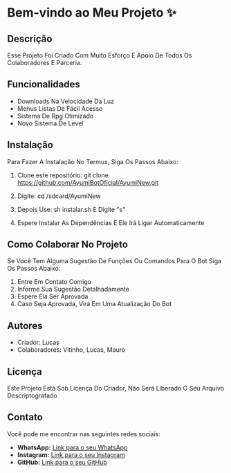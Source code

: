 # Bem-vindo ao Meu Projeto ✨

## Descrição
Esse Projeto Foi Criado Com Muito Esforço E Apoio De Todos Os Colaboradores E Parceria.

## Funcionalidades
- Downloads Na Velocidade Da Luz
- Menus Listas De Fácil Acesso 
- Sistema De Rpg Otimizado
- Novo Sistema De Level

## Instalação
Para Fazer A Instalação No Termux, Siga Os Passos Abaixo:

1. Clone este repositório:
git clone https://github.com/AyumiBotOficial/AyumiNew.git

2. Digite: cd /sdcard/AyumiNew

3. Depois Use: sh instalar.sh E Digite "s"

4. Espere Instalar As Dependências E Ele Irá Ligar Automaticamente

## Como Colaborar No Projeto
Se Você Tem Alguma Sugestão De Funções Ou Comandos Para O Bot Siga Os Passos Abaixo:

1. Entre Em Contato Comigo
2. Informe Sua Sugestão Detalhadamente 
3. Espere Ela Ser Aprovada
4. Caso Seja Aprovada, Virá Em Uma Atualização Do Bot

## Autores
- Criador: Lucas
- Colaboradores: Vitinho, Lucas, Mauro

## Licença
Este Projeto Está Sob Licença Do Criador, Não Será Liberado O Seu Arquivo Descriptografado

## Contato
Você pode me encontrar nas seguintes redes sociais:

- **WhatsApp:** [Link para o seu WhatsApp](#)
- **Instagram:** [Link para o seu Instagram](#)
- **GitHub:** [Link para o seu GitHub](#)

